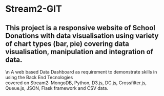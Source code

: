 # Stream2-GIT

##	This project is a responsive website of School Donations with data visualisation using variety of chart types (bar, pie) covering data visualisation, manipulation and integration of data.
\n
	A web based Data Dashboard as requirement to demonstrate skills in using the Back End Tecnologies <br>covered on Stream2: MongoDB, Python, D3.js, DC.js, Crossfilter.js, Queue.js, JSON, Flask framework and CSV data. 
